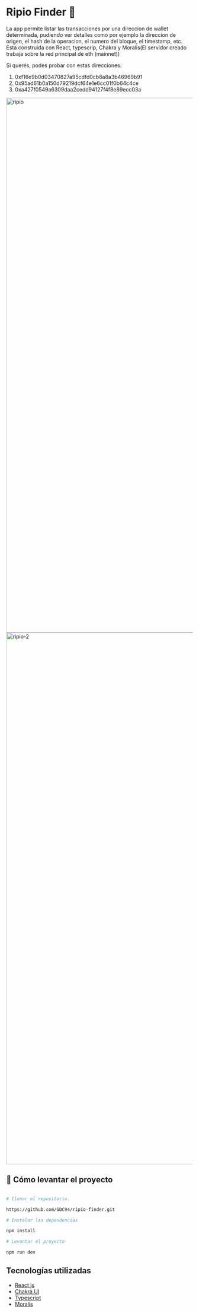 # Ripio Finder 💸



La app permite listar las transacciones por una direccion de wallet determinada, pudiendo ver detalles como por ejemplo la direccion de origen, el hash de la operacion, el numero del bloque, el timestamp, etc. Esta construida con React, typescrip, Chakra y Moralis(El servidor creado trabaja sobre la red principal de eth (mainnet)) 

Si querés, podes probar con estas direcciones:
1) 0xf16e9b0d03470827a95cdfd0cb8a8a3b46969b91
2) 0x95ad61b0a150d79219dcf64e1e6cc01f0b64c4ce
3) 0xa427f0549a6309daa2cedd94127f4f8e89ecc03a

<img width="1440" alt="ripio" src="https://user-images.githubusercontent.com/70720945/166324371-d48efee5-32dc-478f-bb86-675abef18e95.png">
<img width="1432" alt="ripio-2" src="https://user-images.githubusercontent.com/70720945/166324419-3a438eab-baa5-417c-894d-c87d023e1c99.png">




## 🕺 Cómo levantar el proyecto


```bash

# Clonar el repositorio.

https://github.com/GDC94/ripio-finder.git

# Instalar las dependencias

npm install

# Levantar el proyecto

npm run dev

```

## Tecnologías utilizadas

* [React js]()
* [Chakra UI](https://chakra-ui.com)
* [Typescript](https://www.typescriptlang.org)
* [Moralis](https://moralis.io)
